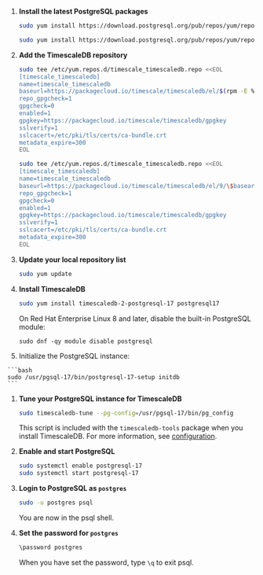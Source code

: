 <Procedure>

1. **Install the latest PostgreSQL packages**

    <Terminal>

    <tab label='Red Hat'>

    ```bash
    sudo yum install https://download.postgresql.org/pub/repos/yum/reporpms/EL-$(rpm -E %{rhel})-x86_64/pgdg-redhat-repo-latest.noarch.rpm
    ```

    </tab>

    <tab label="Fedora">

    ```bash
    sudo yum install https://download.postgresql.org/pub/repos/yum/reporpms/F-$(rpm -E %{fedora})-x86_64/pgdg-fedora-repo-latest.noarch.rpm
    ```

    </tab>
    </Terminal>

1.  **Add the TimescaleDB repository**

    <Terminal>

    <tab label='Red Hat'>

    ```bash
    sudo tee /etc/yum.repos.d/timescale_timescaledb.repo <<EOL
    [timescale_timescaledb]
    name=timescale_timescaledb
    baseurl=https://packagecloud.io/timescale/timescaledb/el/$(rpm -E %{rhel})/\$basearch
    repo_gpgcheck=1
    gpgcheck=0
    enabled=1
    gpgkey=https://packagecloud.io/timescale/timescaledb/gpgkey
    sslverify=1
    sslcacert=/etc/pki/tls/certs/ca-bundle.crt
    metadata_expire=300
    EOL
    ```

    </tab>

    <tab label="Fedora">

    ```bash
    sudo tee /etc/yum.repos.d/timescale_timescaledb.repo <<EOL
    [timescale_timescaledb]
    name=timescale_timescaledb
    baseurl=https://packagecloud.io/timescale/timescaledb/el/9/\$basearch
    repo_gpgcheck=1
    gpgcheck=0
    enabled=1
    gpgkey=https://packagecloud.io/timescale/timescaledb/gpgkey
    sslverify=1
    sslcacert=/etc/pki/tls/certs/ca-bundle.crt
    metadata_expire=300
    EOL
    ```

    </tab>
    </Terminal>  

1.  **Update your local repository list**

    ```bash
    sudo yum update
    ```

1.  **Install TimescaleDB**

    ```bash
    sudo yum install timescaledb-2-postgresql-17 postgresql17
    ```

    <!-- hack until we have bandwidth to rewrite this linting rule -->

    <!-- markdownlint-disable TS007 -->
    <Highlight type="note">
    On Red Hat Enterprise Linux 8 and later, disable the built-in PostgreSQL module:
    
    `sudo dnf -qy module disable postgresql`
    </Highlight>

    <!-- markdownlint-enable TS007 -->
    
 1.  Initialize the PostgreSQL instance:

    ```bash
    sudo /usr/pgsql-17/bin/postgresql-17-setup initdb
    ```   

1.  **Tune your PostgreSQL instance for TimescaleDB**

    ```bash
    sudo timescaledb-tune --pg-config=/usr/pgsql-17/bin/pg_config 
    ```   

    This script is included with the `timescaledb-tools` package when you install TimescaleDB.
    For more information, see [configuration][config].

1.  **Enable and start PostgreSQL**

    ```bash
    sudo systemctl enable postgresql-17
    sudo systemctl start postgresql-17
    ```

1.  **Login to PostgreSQL as `postgres`**

    ```bash
    sudo -u postgres psql
    ```
    You are now in the psql shell. 
    
1. **Set the password for `postgres`**

    ```bash
    \password postgres
    ```

    When you have set the password, type `\q` to exit psql.

</Procedure>

[config]: /self-hosted/:currentVersion:/configuration/
